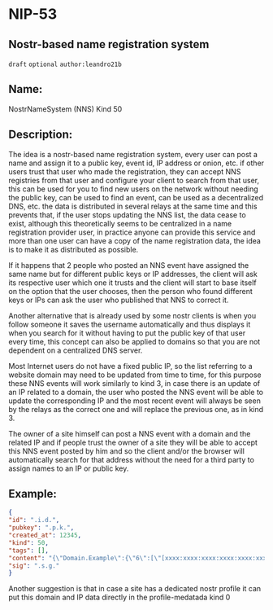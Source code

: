 NIP-53
======

Nostr-based name registration system
------------------------------------

`draft` `optional` `author:leandro21b`

## Name:

NostrNameSystem (NNS)
Kind 50

## Description:

The idea is a nostr-based name registration system, every user can post a name and assign it to a public key, event id, IP address or onion, etc. if other users trust that user who made the registration, they can accept NNS registries from that user and configure your client to search from that user, this can be used for you to find new users on the network without needing the public key, can be used to find an event, can be used as a decentralized DNS, etc. the data is distributed in several relays at the same time and this prevents that, if the user stops updating the NNS list, the data cease to exist, although this theoretically seems to be centralized in a name registration provider user, in practice anyone can provide this service and more than one user can have a copy of the name registration data, the idea is to make it as distributed as possible.

If it happens that 2 people who posted an NNS event have assigned the same name but for different public keys or IP addresses, the client will ask its respective user which one it trusts and the client will start to base itself on the option that the user chooses, then the person who found different keys or IPs can ask the user who published that NNS to correct it.

Another alternative that is already used by some nostr clients is when you follow someone it saves the username automatically and thus displays it when you search for it without having to put the public key of that user every time, this concept can also be applied to domains so that you are not dependent on a centralized DNS server.

Most Internet users do not have a fixed public IP, so the list referring to a website domain may need to be updated from time to time, for this purpose these NNS events will work similarly to kind 3, in case there is an update of an IP related to a domain, the user who posted the NNS event will be able to update the corresponding IP and the most recent event will always be seen by the relays as the correct one and will replace the previous one, as in kind 3.

The owner of a site himself can post a NNS event with a domain and the related IP and if people trust the owner of a site they will be able to accept this NNS event posted by him and so the client and/or the browser will automatically search for that address without the need for a third party to assign names to an IP or public key.

## Example:

```json
{
"id": ".i.d.",
"pubkey": ".p.k.",
"created_at": 12345,
"kind": 50,
"tags": [],
"content": "{\"Domain.Example\":{\"6\":[\"[xxxx:xxxx:xxxx:xxxx:xxxx:xxxx:xxxx:xxxx]:port\"],\"4\":[\"111.111.111.111:port\",\"222.222.222.222:port\"],\"onion\":[\"xxxxxx.onion\"]},{\"@userexample\":\"npubxxxx\"}",
"sig": ".s.g."
}
```

Another suggestion is that in case a site has a dedicated nostr profile it can put this domain and IP data directly in the profile-medatada kind 0
